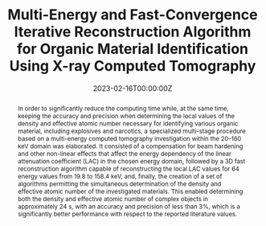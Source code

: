 ---
title: "Multi-Energy and Fast-Convergence Iterative Reconstruction Algorithm for Organic Material Identification Using X-ray Computed Tomography "
authors:
- Iovea Mihai
- admin
- Hermann Edward 
- Neagu Marian
- Duliu Octavian G.
author_notes:
- "Equal contribution"
- "Equal contribution"
- "Equal contribution"
- "Equal contribution"
- "Equal contribution"
date: "2023-02-16T00:00:00Z"


# Publication type.
# Accepts a single type but formatted as a YAML list (for Hugo requirements).
# Enter a publication type from the CSL standard.
publication_types: ["article-journal"]

# Publication name and optional abbreviated publication name.
publication: "MDPI Materials"
publication_short: ""

abstract: In order to significantly reduce the computing time while, at the same time, keeping the accuracy and precision when determining the local values of the density and effective atomic number necessary for identifying various organic material, including explosives and narcotics, a specialized multi-stage procedure based on a multi-energy computed tomography investigation within the 20–160 keV domain was elaborated. It consisted of a compensation for beam hardening and other non-linear effects that affect the energy dependency of the linear attenuation coefficient (LAC) in the chosen energy domain, followed by a 3D fast reconstruction algorithm capable of reconstructing the local LAC values for 64 energy values from 19.8 to 158.4 keV, and, finally, the creation of a set of algorithms permitting the simultaneous determination of the density and effective atomic number of the investigated materials. This enabled determining both the density and effective atomic number of complex objects in approximately 24 s, with an accuracy and precision of less than 3%, which is a significantly better performance with respect to the reported literature values.

tags:
- Source Themes
featured: false

# links:
# - name: ""
#   url: ""
url_pdf: https://www.mdpi.com/1996-1944/16/4/1654

# Featured image
# To use, add an image named `featured.jpg/png` to your page's folder. 
image:
  focal_point: ""
  preview_only: false
---